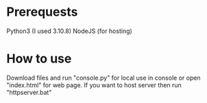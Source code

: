 # Prerequests
Python3 (I used 3.10.8)
NodeJS (for hosting)
# How to use
Download files and run "console.py" for local use in console or open "index.html" for web page.
If you want to host server then run "httpserver.bat"
